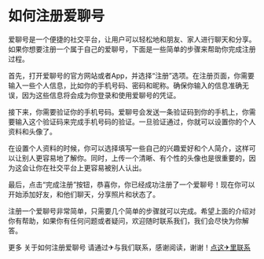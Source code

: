# 如何注册爱聊号

爱聊号是一个便捷的社交平台，让用户可以轻松地和朋友、家人进行聊天和分享。如果你想要注册一个属于自己的爱聊号，下面是一些简单的步骤来帮助你完成注册过程。

首先，打开爱聊号的官方网站或者App，并选择“注册”选项。在注册页面，你需要输入一些个人信息，比如你的手机号码、密码和昵称。确保你输入的信息准确无误，因为这些信息将会成为你登录和使用爱聊号的凭证。

接下来，你需要验证你的手机号码。爱聊号会发送一条验证码到你的手机上，你需要输入这个验证码来完成手机号码的验证。一旦验证通过，你就可以设置你的个人资料和头像了。

在设置个人资料的时候，你可以选择填写一些自己的兴趣爱好和个人简介，这样可以让别人更容易地了解你。同时，上传一个清晰、有个性的头像也是很重要的，因为这会让你在社交平台上更容易被别人认出。

最后，点击“完成注册”按钮，恭喜你，你已经成功注册了一个爱聊号！现在你可以开始添加好友，和他们聊天，分享照片和状态了。

注册一个爱聊号非常简单，只需要几个简单的步骤就可以完成。希望上面的介绍对你有帮助，如果你有任何问题或者疑问，欢迎随时联系我们，我们会尽快为你解答。

更多 关于如何注册爱聊号 请通过✈与我们联系，感谢阅读，谢谢！[点这✈里联系](https://www.k02.cc)
